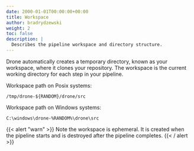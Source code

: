 ```yaml
---
date: 2000-01-01T00:00:00+00:00
title: Workspace
author: bradrydzewski
weight: 2
toc: false
description: |
  Describes the pipeline workspace and directory structure.
---
```


Drone automatically creates a temporary directory, known as your workspace, where it clones your repository. The workspace is the current working directory for each step in your pipeline.

Workspace path on Posix systems:

```
/tmp/drone-${RANDOM}/drone/src
```

Workspace path on Windows systems:

```
C:\windows\drone-%RANDOM%\drone\src
```

{{< alert "warn" >}}
Note the workspace is ephemeral. It is created when the pipeline starts and is destroyed after the pipeline completes.
{{< / alert >}}
